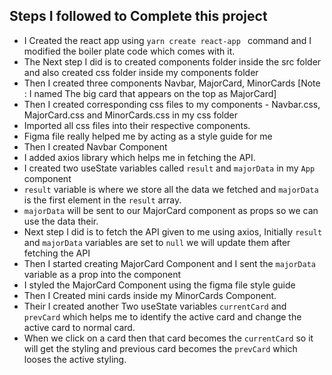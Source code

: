 ## Steps I followed to Complete this project

- I Created the react app using `yarn create react-app ` command and I modified the boiler plate code which comes with it.
- The Next step I did is to created components folder inside the src folder and also created css folder inside my components folder
- Then I created three components Navbar, MajorCard, MinorCards [Note : I named The big card that appears on the top as MajorCard]
- Then I created corresponding css files to my components - Navbar.css, MajorCard.css and MinorCards.css in my css folder
- Imported all css files into their respective components.
- Figma file really helped me by acting as a style guide for me
- Then I created Navbar Component
- I added axios library which helps me in fetching the API.
- I created two useState variables called `result` and `majorData` in my `App` component
- `result` variable is where we store all the data we fetched and `majorData` is the first element in the `result` array.
- `majorData` will be sent to our MajorCard component as props so we can use the data their.
- Next step I did is to fetch the API given to me using axios, Initially `result` and `majorData` variables are set to `null` we will update them after fetching the API
- Then I started creating MajorCard Component and I sent the `majorData` variable as a prop into the component
- I styled the MajorCard Component using the figma file style guide
- Then I Created mini cards inside my MinorCards Component.
- Their I created another Two useState variables `currentCard` and `prevCard` which helps me to identify the active card and change the active card to normal card.
- When we click on a card then that card becomes the `currentCard` so it will get the styling and previous card becomes the `prevCard` which looses the active styling.
